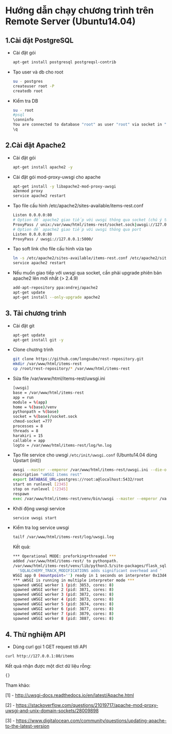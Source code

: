 # Hướng dẫn chạy chương trình trên Remote Server (Ubuntu14.04)

## 1.Cài đặt PostgreSQL
  - Cài đặt gói
  	```sh
  	apt-get install postgresql postgreqsl-contrib
  	```
  - Tạo user và db cho root
 	```sh
	su - postgres
	createuser root -P
	createdb root
	```

  - Kiểm tra DB
  	```sh
  	su - root
	#psql
	\conninfo
	You are connected to database "root" as user "root" via socket in "/var/run/postgresql" at port "5432".
	\q
	```

## 2.Cài đặt Apache2
  - Cài đặt gói
  	```sh
  	apt-get install apache2 -y
  	```
  - Cài đặt gói mod-proxy-uwsgi cho apache
	```sh
	apt-get install -y libapache2-mod-proxy-uwsgi
	a2enmod proxy
	service apache2 restart
	```

  - Tạo file cấu hình /etc/apache2/sites-available/items-rest.conf
	```sh
	Listen 0.0.0.0:80
	# Option để apache2 giao tiếp với uwsgi thông qua socket (chú ý từ apache 2.4.9 trở lên mới hỗ trợ)
	ProxyPass / unix:/var/www/html/items-rest/socket.sock|uwsgi://127.0.0.1:5000/
	# Option để apache2 giao tiếp với uwsgi thông qua port
	Listen 0.0.0.0:80
	ProxyPass / uwsgi://127.0.0.1:5000/
	```

  - Tạo soft link cho file cấu hình vừa tạo 
	```sh
	ln -s /etc/apache2/sites-available/items-rest.conf /etc/apache2/sites-enabled/items-rest.conf
	service apache2 restart
	```
  - Nếu muốn giao tiếp với uwsgi qua socket, cần phải upgrade phiên bản apache2 lên mới nhất (> 2.4.9)
  	```sh
  	add-apt-repository ppa:ondrej/apache2
	apt-get update
	apt-get install --only-upgrade apache2
  	```

## 3. Tải chương trình
  - Cài đặt git
  	```sh
  	apt-get update
  	apt-get install git -y
  	```
  - Clone chương trình
  	```sh
  	git clone https://github.com/longsube/rest-repository.git
  	mkdir /var/www/html/items-rest
  	cp /root/rest-repository/* /var/www/html/items-rest
  	```

  - Sửa file /var/www/html/items-rest/uwsgi.ini
	```sh 
	[uwsgi]
	base = /var/www/html/items-rest
	app = run
	module = %(app)
	home = %(base)/venv
	pythonpath = %(base)
	socket = %(base)/socket.sock
	chmod-socket =777
	processes = 8
	threads = 8
	harakiri = 15
	callable = app
	logto = /var/www/html/items-rest/log/%n.log
	```

  - Tạo file service cho uwsgi `/etc/init/uwsgi.conf` (Ubuntu14.04 dùng Upstart (init))
  	```sh
	uwsgi --master --emperor /var/www/html/items-rest/uwsgi.ini --die-on-term --uid root --gid root --logto /var/www/html/items-rest/emperor.log
	description "uWSGI items rest"
	export DATABASE_URL=postgres://root:a@localhost:5432/root
	start on runlevel [2345]
	stop on runlevel [!2345]
	respawn
	exec /var/www/html/items-rest/venv/bin/uwsgi --master --emperor /var/www/html/items-rest/uwsgi.ini --die-on-term --uid root --gid root --logto /var/www/html/items-rest/emperor.log
	```

  - Khởi động uwsgi service
  	```sh
	service uwsgi start
	```
  - Kiểm tra log service uwsgi
  	```sh
  	tailf /var/www/html/items-rest/log/uwsgi.log
  	```
  	Kết quả:
  	```sh
  	*** Operational MODE: preforking+threaded ***
	added /var/www/html/items-rest/ to pythonpath.
	/var/www/html/items-rest/venv/lib/python3.5/site-packages/flask_sqlalchemy/__init__.py:794: FSADeprecationWarning: SQLALCHEMY_TRACK_MODIFICATIONS adds significant overhead and will be disabled by default in the future.  Set it to True or False to suppress this warning.
	  'SQLALCHEMY_TRACK_MODIFICATIONS adds significant overhead and '
	WSGI app 0 (mountpoint='') ready in 1 seconds on interpreter 0x13d4ab0 pid: 3853 (default app)
	*** uWSGI is running in multiple interpreter mode ***
	spawned uWSGI worker 1 (pid: 3853, cores: 8)
	spawned uWSGI worker 2 (pid: 3871, cores: 8)
	spawned uWSGI worker 3 (pid: 3872, cores: 8)
	spawned uWSGI worker 4 (pid: 3873, cores: 8)
	spawned uWSGI worker 5 (pid: 3874, cores: 8)
	spawned uWSGI worker 6 (pid: 3877, cores: 8)
	spawned uWSGI worker 7 (pid: 3879, cores: 8)
	spawned uWSGI worker 8 (pid: 3887, cores: 8)
	```

## 4. Thử nghiệm API
  - Dùng curl gọi 1 GET request tới API
  ```sh
  curl http://127.0.0.1:80/items
  ```
  Kết quả nhận được một dict dữ liệu rỗng:
  ```sh
  {}
  ```

Tham khảo:

[1] - http://uwsgi-docs.readthedocs.io/en/latest/Apache.html

[2] - https://stackoverflow.com/questions/21019717/apache-mod-proxy-uwsgi-and-unix-domain-sockets/28009898

[3] - https://www.digitalocean.com/community/questions/updating-apache-to-the-latest-version




